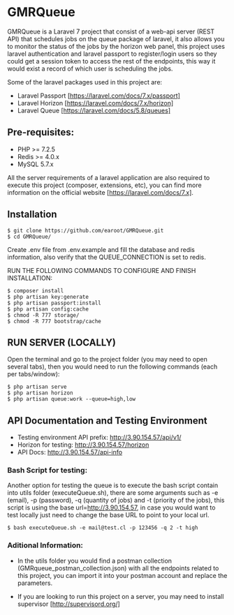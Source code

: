 # GMRQueue

GMRQueue is a Laravel 7 project that consist of a web-api server (REST API) that schedules jobs on the queue package of laravel, it also allows you to monitor the status of the jobs by the horizon web panel, this project uses laravel authentication and laravel passport to register/login users so they could get a session token to access the rest of the endpoints, this way it would exist a record of which user is scheduling the jobs.

Some of the laravel packages used in this project are:

  - Laravel Passport [https://laravel.com/docs/7.x/passport]
  - Laravel Horizon [https://laravel.com/docs/7.x/horizon]
  - Laravel Queue [https://laravel.com/docs/5.8/queues]

## Pre-requisites:

  - PHP >= 7.2.5
  - Redis >= 4.0.x
  - MySQL 5.7.x

All the server requirements of a laravel application are also required to execute this project (composer, extensions, etc), you can find more information on the official website [https://laravel.com/docs/7.x].

## Installation

    $ git clone https://github.com/earoot/GMRQueue.git
    $ cd GMRQueue/

Create .env file from .env.example and fill the database and redis information, also verify that the QUEUE_CONNECTION is set to redis.

RUN THE FOLLOWING COMMANDS TO CONFIGURE AND FINISH INSTALLATION:

    $ composer install
    $ php artisan key:generate
    $ php artisan passport:install
    $ php artisan config:cache
    $ chmod -R 777 storage/
    $ chmod -R 777 bootstrap/cache

## RUN SERVER (LOCALLY)

Open the terminal and go to the project folder (you may need to open several tabs), then you would need to run the following commands (each per tabs/window):

    $ php artisan serve
    $ php artisan horizon
    $ php artisan queue:work --queue=high,low

## API Documentation and Testing Environment

 - Testing environment API prefix: http://3.90.154.57/api/v1/
 - Horizon for testing: http://3.90.154.57/horizon
 - API Docs: http://3.90.154.57/api-info

 ### Bash Script for testing:

Another option for testing the queue is to execute the bash script contain into utils folder (executeQueue.sh), there are some arguments such as -e (email), -p (password), -q (quantity of jobs) and -t (priority of the jobs), this script is using the base url=http://3.90.154.57, in case you would want to test locally just need to change the base URL to point to your local url.

    $ bash executeQueue.sh -e mail@test.cl -p 123456 -q 2 -t high

### Aditional Information:
 - In the utils folder you would find a postman collection (GMRqueue_postman_collection.json) with all the endpoints related to this project, you can import it into your postman account and replace the parameters.

 - If you are looking to run this project on a server, you may need to install supervisor [http://supervisord.org/]

